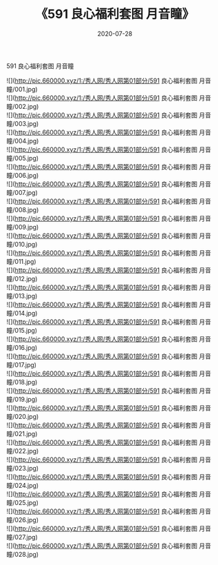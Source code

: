 ﻿---
layout: post
title:  《591 良心福利套图 月音瞳》
date:   2020-07-28
img: http://pic.660000.xyz/1:/秀人网/秀人网第01部分/591 良心福利套图 月音瞳/000.jpg
categories: [美女, 清纯, 唯美]
---

591 良心福利套图 月音瞳

  ![](http://pic.660000.xyz/1:/秀人网/秀人网第01部分/591 良心福利套图 月音瞳/001.jpg) <br> ![](http://pic.660000.xyz/1:/秀人网/秀人网第01部分/591 良心福利套图 月音瞳/002.jpg) <br> ![](http://pic.660000.xyz/1:/秀人网/秀人网第01部分/591 良心福利套图 月音瞳/003.jpg) <br> ![](http://pic.660000.xyz/1:/秀人网/秀人网第01部分/591 良心福利套图 月音瞳/004.jpg) <br> ![](http://pic.660000.xyz/1:/秀人网/秀人网第01部分/591 良心福利套图 月音瞳/005.jpg) <br> ![](http://pic.660000.xyz/1:/秀人网/秀人网第01部分/591 良心福利套图 月音瞳/006.jpg) <br> ![](http://pic.660000.xyz/1:/秀人网/秀人网第01部分/591 良心福利套图 月音瞳/007.jpg) <br> ![](http://pic.660000.xyz/1:/秀人网/秀人网第01部分/591 良心福利套图 月音瞳/008.jpg) <br> ![](http://pic.660000.xyz/1:/秀人网/秀人网第01部分/591 良心福利套图 月音瞳/009.jpg) <br> ![](http://pic.660000.xyz/1:/秀人网/秀人网第01部分/591 良心福利套图 月音瞳/010.jpg) <br> ![](http://pic.660000.xyz/1:/秀人网/秀人网第01部分/591 良心福利套图 月音瞳/011.jpg) <br> ![](http://pic.660000.xyz/1:/秀人网/秀人网第01部分/591 良心福利套图 月音瞳/012.jpg) <br> ![](http://pic.660000.xyz/1:/秀人网/秀人网第01部分/591 良心福利套图 月音瞳/013.jpg) <br> ![](http://pic.660000.xyz/1:/秀人网/秀人网第01部分/591 良心福利套图 月音瞳/014.jpg) <br> ![](http://pic.660000.xyz/1:/秀人网/秀人网第01部分/591 良心福利套图 月音瞳/015.jpg) <br> ![](http://pic.660000.xyz/1:/秀人网/秀人网第01部分/591 良心福利套图 月音瞳/016.jpg) <br> ![](http://pic.660000.xyz/1:/秀人网/秀人网第01部分/591 良心福利套图 月音瞳/017.jpg) <br> ![](http://pic.660000.xyz/1:/秀人网/秀人网第01部分/591 良心福利套图 月音瞳/018.jpg) <br> ![](http://pic.660000.xyz/1:/秀人网/秀人网第01部分/591 良心福利套图 月音瞳/019.jpg) <br> ![](http://pic.660000.xyz/1:/秀人网/秀人网第01部分/591 良心福利套图 月音瞳/020.jpg) <br> ![](http://pic.660000.xyz/1:/秀人网/秀人网第01部分/591 良心福利套图 月音瞳/021.jpg) <br> ![](http://pic.660000.xyz/1:/秀人网/秀人网第01部分/591 良心福利套图 月音瞳/022.jpg) <br> ![](http://pic.660000.xyz/1:/秀人网/秀人网第01部分/591 良心福利套图 月音瞳/023.jpg) <br> ![](http://pic.660000.xyz/1:/秀人网/秀人网第01部分/591 良心福利套图 月音瞳/024.jpg) <br> ![](http://pic.660000.xyz/1:/秀人网/秀人网第01部分/591 良心福利套图 月音瞳/025.jpg) <br> ![](http://pic.660000.xyz/1:/秀人网/秀人网第01部分/591 良心福利套图 月音瞳/026.jpg) <br> ![](http://pic.660000.xyz/1:/秀人网/秀人网第01部分/591 良心福利套图 月音瞳/027.jpg) <br> ![](http://pic.660000.xyz/1:/秀人网/秀人网第01部分/591 良心福利套图 月音瞳/028.jpg) <br>